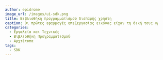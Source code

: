 ```yaml
---
author: epidrome
image_url: /images/ui-sdk.png
title: Βιβλιοθήκη προγραμματισμού διεπαφής χρήστη 
caption: Οι πρώτες εφαρμογές επεξεργασίας εικόνας είχαν τη δική τους γραφική διεπαφή με τον χρήστη, αφού το κυρίαρχο λειτουργικό σύστημα της εποχής MS-DOS δεν είχε ακόμη γραφική διεπαφή, με αποτέλεσμα να υπάρχει μεγάλη ασυνέπεια ακόμη και σε οριζόντιες λειτουργίες (π.χ., παράθυρα, αποθήκευση, κτλ.) ανάμεσα στις διαφορετικές εφαρμογές.
categories:
  - Εργαλεία και Τεχνικές
  - Βιβλιοθήκη Προγραμματισμού
  - Αρχτέτυπα
tags:
  - SDK
---
```

